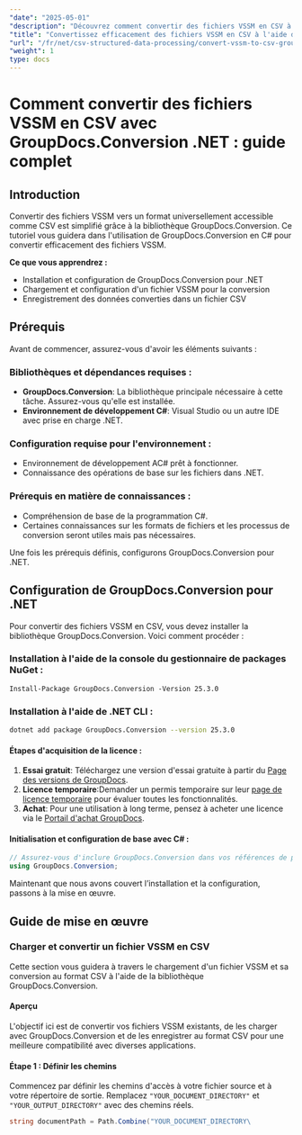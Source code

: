 ```yaml
---
"date": "2025-05-01"
"description": "Découvrez comment convertir des fichiers VSSM en CSV à l'aide de la bibliothèque GroupDocs.Conversion en C#. Ce guide couvre la configuration, les étapes de conversion et les applications pratiques."
"title": "Convertissez efficacement des fichiers VSSM en CSV à l'aide de GroupDocs.Conversion en C# - Un guide complet"
"url": "/fr/net/csv-structured-data-processing/convert-vssm-to-csv-groupdocs-net/"
"weight": 1
type: docs
---
```

# Comment convertir des fichiers VSSM en CSV avec GroupDocs.Conversion .NET : guide complet

## Introduction

Convertir des fichiers VSSM vers un format universellement accessible comme CSV est simplifié grâce à la bibliothèque GroupDocs.Conversion. Ce tutoriel vous guidera dans l'utilisation de GroupDocs.Conversion en C# pour convertir efficacement des fichiers VSSM.

**Ce que vous apprendrez :**
- Installation et configuration de GroupDocs.Conversion pour .NET
- Chargement et configuration d'un fichier VSSM pour la conversion
- Enregistrement des données converties dans un fichier CSV

## Prérequis

Avant de commencer, assurez-vous d'avoir les éléments suivants :

### Bibliothèques et dépendances requises :
- **GroupDocs.Conversion**: La bibliothèque principale nécessaire à cette tâche. Assurez-vous qu'elle est installée.
- **Environnement de développement C#**: Visual Studio ou un autre IDE avec prise en charge .NET.

### Configuration requise pour l'environnement :
- Environnement de développement AC# prêt à fonctionner.
- Connaissance des opérations de base sur les fichiers dans .NET.

### Prérequis en matière de connaissances :
- Compréhension de base de la programmation C#.
- Certaines connaissances sur les formats de fichiers et les processus de conversion seront utiles mais pas nécessaires.

Une fois les prérequis définis, configurons GroupDocs.Conversion pour .NET.

## Configuration de GroupDocs.Conversion pour .NET

Pour convertir des fichiers VSSM en CSV, vous devez installer la bibliothèque GroupDocs.Conversion. Voici comment procéder :

### Installation à l'aide de la console du gestionnaire de packages NuGet :
```shell
Install-Package GroupDocs.Conversion -Version 25.3.0
```

### Installation à l'aide de .NET CLI :
```bash
dotnet add package GroupDocs.Conversion --version 25.3.0
```

#### Étapes d'acquisition de la licence :
1. **Essai gratuit**: Téléchargez une version d'essai gratuite à partir du [Page des versions de GroupDocs](https://releases.groupdocs.com/conversion/net/).
2. **Licence temporaire**:Demander un permis temporaire sur leur [page de licence temporaire](https://purchase.groupdocs.com/temporary-license/) pour évaluer toutes les fonctionnalités.
3. **Achat**: Pour une utilisation à long terme, pensez à acheter une licence via le [Portail d'achat GroupDocs](https://purchase.groupdocs.com/buy).

#### Initialisation et configuration de base avec C# :
```csharp
// Assurez-vous d'inclure GroupDocs.Conversion dans vos références de projet
using GroupDocs.Conversion;
```

Maintenant que nous avons couvert l’installation et la configuration, passons à la mise en œuvre.

## Guide de mise en œuvre

### Charger et convertir un fichier VSSM en CSV

Cette section vous guidera à travers le chargement d'un fichier VSSM et sa conversion au format CSV à l'aide de la bibliothèque GroupDocs.Conversion.

#### Aperçu
L'objectif ici est de convertir vos fichiers VSSM existants, de les charger avec GroupDocs.Conversion et de les enregistrer au format CSV pour une meilleure compatibilité avec diverses applications.

#### Étape 1 : Définir les chemins
Commencez par définir les chemins d'accès à votre fichier source et à votre répertoire de sortie. Remplacez `"YOUR_DOCUMENT_DIRECTORY"` et `"YOUR_OUTPUT_DIRECTORY"` avec des chemins réels.
```csharp
string documentPath = Path.Combine("YOUR_DOCUMENT_DIRECTORY\
